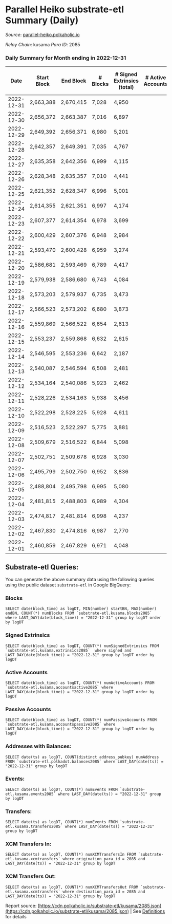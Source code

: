# Parallel Heiko substrate-etl Summary (Daily)

_Source_: [parallel-heiko.polkaholic.io](https://parallel-heiko.polkaholic.io)

*Relay Chain*: kusama
*Para ID*: 2085



### Daily Summary for Month ending in 2022-12-31


| Date | Start Block | End Block | # Blocks | # Signed Extrinsics (total) | # Active Accounts | # Passive | # New | # Addresses with Balances | # Events | # Transfers | # XCM Transfers In | # XCM Transfers Out | Issues | 
| ---- | ----------- | --------- | -------- | --------------------------- | ----------------- | --------- | ----- | ------------------------- | -------- | ----------- | ------------------ | ------------------- | ------ |
| 2022-12-31 | 2,663,388 | 2,670,415 | 7,028 | 4,950 |  |  |  | 24,126 | 42,653 | 875  | 83 ($37,366.91) | 79 ($39,105.63) |  |
| 2022-12-30 | 2,656,372 | 2,663,387 | 7,016 | 6,897 |  |  |  | 24,121 | 54,105 | 1,370  | 177 ($30,831.55) | 166 ($80,401.35) |  |
| 2022-12-29 | 2,649,392 | 2,656,371 | 6,980 | 5,201 |  |  |  | 24,113 | 43,616 | 796  | 55 ($48,244.64) | 76 ($44,630.25) |  |
| 2022-12-28 | 2,642,357 | 2,649,391 | 7,035 | 4,767 |  |  |  | 24,111 | 42,333 | 1,157  | 92 ($17,652.43) | 117 ($20,504.25) |  |
| 2022-12-27 | 2,635,358 | 2,642,356 | 6,999 | 4,115 |  |  |  | 24,107 | 37,737 | 678  | 37 ($54,433.11) | 85 ($783,634.06) |  |
| 2022-12-26 | 2,628,348 | 2,635,357 | 7,010 | 4,441 |  |  |  | 24,104 | 39,760 | 721  | 36 ($4,323.60) | 118 ($72,132.21) |  |
| 2022-12-25 | 2,621,352 | 2,628,347 | 6,996 | 5,001 |  |  |  |  | 42,235 | 695  | 62 ($8,955.66) | 140 ($39,447.72) |  |
| 2022-12-24 | 2,614,355 | 2,621,351 | 6,997 | 4,174 |  |  |  |  | 38,269 | 707  | 47 ($11,672.44) | 122 ($18,514.73) |  |
| 2022-12-23 | 2,607,377 | 2,614,354 | 6,978 | 3,699 |  |  |  |  | 36,393 | 802  | 70 ($7,760.60) | 136 ($34,012.69) |  |
| 2022-12-22 | 2,600,429 | 2,607,376 | 6,948 | 2,984 |  |  |  |  | 31,980 | 707  | 51 ($21,141.71) | 110 ($26,177.86) |  |
| 2022-12-21 | 2,593,470 | 2,600,428 | 6,959 | 3,274 |  |  |  |  | 33,756 | 802  | 63 ($9,865.24) | 134 ($11,644.90) |  |
| 2022-12-20 | 2,586,681 | 2,593,469 | 6,789 | 4,417 |  |  |  |  | 39,039 | 697  | 44 ($10,280.16) | 115 ($20,069.44) |  |
| 2022-12-19 | 2,579,938 | 2,586,680 | 6,743 | 4,084 |  |  |  |  | 37,796 | 869  | 58 ($71,897.54) | 128 ($80,763.13) |  |
| 2022-12-18 | 2,573,203 | 2,579,937 | 6,735 | 3,473 |  |  |  | 24,080 | 35,418 | 881  | 66 ($8,127.51) | 112 ($13,739.10) |  |
| 2022-12-17 | 2,566,523 | 2,573,202 | 6,680 | 3,873 |  |  |  | 24,074 | 37,277 | 1,030  | 72 ($15,479.85) | 118 ($50,258.84) |  |
| 2022-12-16 | 2,559,869 | 2,566,522 | 6,654 | 2,613 |  |  |  | 24,074 | 29,572 | 673  | 51 ($53,609.16) | 102 ($156,592.20) |  |
| 2022-12-15 | 2,553,237 | 2,559,868 | 6,632 | 2,615 |  |  |  | 24,070 | 29,982 | 886  | 54 ($10,315.45) | 96 ($26,107.58) |  |
| 2022-12-14 | 2,546,595 | 2,553,236 | 6,642 | 2,187 |  |  |  | 24,070 | 27,514 | 655  | 41 ($10,113.02) | 63 ($9,222.37) |  |
| 2022-12-13 | 2,540,087 | 2,546,594 | 6,508 | 2,481 |  |  |  |  | 29,325 | 776  | 79 ($284,829.82) | 53 ($108,840.52) |  |
| 2022-12-12 | 2,534,164 | 2,540,086 | 5,923 | 2,462 |  |  |  |  | 27,253 | 578  | 27 ($3,540.41) | 43 ($53,570.01) |  |
| 2022-12-11 | 2,528,226 | 2,534,163 | 5,938 | 3,456 |  |  |  |  | 32,385 | 645  | 32 ($4,927.34) | 49 ($171,403.47) |  |
| 2022-12-10 | 2,522,298 | 2,528,225 | 5,928 | 4,611 |  |  |  |  | 38,259 | 616  | 52 ($172,042.28) | 85 ($50,252.04) |  |
| 2022-12-09 | 2,516,523 | 2,522,297 | 5,775 | 3,881 |  |  |  |  | 35,340 | 945  | 57 ($31,996.71) | 61 ($117,473.19) |  |
| 2022-12-08 | 2,509,679 | 2,516,522 | 6,844 | 5,098 |  |  |  | 24,033 | 43,899 | 971  | 35 ($47,272.42) | 55 ($10,038.80) |  |
| 2022-12-07 | 2,502,751 | 2,509,678 | 6,928 | 3,030 |  |  |  | 23,881 | 32,955 | 899  | 37 ($15,879.58) | 54 ($20,248.19) |  |
| 2022-12-06 | 2,495,799 | 2,502,750 | 6,952 | 3,836 |  |  |  | 23,854 | 36,642 | 758  | 30 ($6,090.20) | 56 ($139,475.77) |  |
| 2022-12-05 | 2,488,804 | 2,495,798 | 6,995 | 5,080 |  |  |  | 23,831 | 44,509 | 1,113  | 63 ($18,675.37) | 78 ($9,630.94) |  |
| 2022-12-04 | 2,481,815 | 2,488,803 | 6,989 | 4,304 |  |  |  | 23,812 | 39,650 | 899  | 52 ($29,876.00) | 58 ($20,076.73) |  |
| 2022-12-03 | 2,474,817 | 2,481,814 | 6,998 | 4,237 |  |  |  | 23,781 | 38,874 | 701  | 33 ($12,240.86) | 50 ($6,585.78) |  |
| 2022-12-02 | 2,467,830 | 2,474,816 | 6,987 | 2,770 |  |  |  | 23,769 | 33,132 | 1,268  | 53 ($14,170.48) | 57 ($32,965.78) |  |
| 2022-12-01 | 2,460,859 | 2,467,829 | 6,971 | 4,048 |  |  |  | 23,761 | 38,781 | 926  | 47 ($6,567.16) | 53 ($37,096.10) |  |

## Substrate-etl Queries:
You can generate the above summary data using the following queries using the public dataset `substrate-etl` in Google BigQuery:


### Blocks
```
SELECT date(block_time) as logDT, MIN(number) startBN, MAX(number) endBN, COUNT(*) numBlocks FROM `substrate-etl.kusama.blocks2085`  where LAST_DAY(date(block_time)) = "2022-12-31" group by logDT order by logDT
```


### Signed Extrinsics
```
SELECT date(block_time) as logDT, COUNT(*) numSignedExtrinsics FROM `substrate-etl.kusama.extrinsics2085`  where signed and LAST_DAY(date(block_time)) = "2022-12-31" group by logDT order by logDT
```


### Active Accounts
```
SELECT date(block_time) as logDT, COUNT(*) numActiveAccounts FROM `substrate-etl.kusama.accountsactive2085` where LAST_DAY(date(block_time)) = "2022-12-31" group by logDT order by logDT
```


### Passive Accounts
```
SELECT date(block_time) as logDT, COUNT(*) numPassiveAccounts FROM `substrate-etl.kusama.accountspassive2085` where LAST_DAY(date(block_time)) = "2022-12-31" group by logDT order by logDT
```


### Addresses with Balances:
```
SELECT date(ts) as logDT, COUNT(distinct address_pubkey) numAddress FROM `substrate-etl.polkadot.balances2085` where LAST_DAY(date(ts)) = "2022-12-31" group by logDT
```


### Events:
```
SELECT date(ts) as logDT, COUNT(*) numEvents FROM `substrate-etl.kusama.events2085` where LAST_DAY(date(ts)) = "2022-12-31" group by logDT
```


### Transfers:
```
SELECT date(ts) as logDT, COUNT(*) numEvents FROM `substrate-etl.kusama.transfers2085` where LAST_DAY(date(ts)) = "2022-12-31" group by logDT
```


### XCM Transfers In:
```
SELECT date(ts) as logDT, COUNT(*) numXCMTransfersIn FROM `substrate-etl.kusama.xcmtransfers` where origination_para_id = 2085 and LAST_DAY(date(ts)) = "2022-12-31" group by logDT
```


### XCM Transfers Out:
```
SELECT date(ts) as logDT, COUNT(*) numXCMTransfersOut FROM `substrate-etl.kusama.xcmtransfers` where destination_para_id = 2085 and LAST_DAY(date(ts)) = "2022-12-31" group by logDT
```



Report source: [https://cdn.polkaholic.io/substrate-etl/kusama/2085.json](https://cdn.polkaholic.io/substrate-etl/kusama/2085.json) | See [Definitions](/DEFINITIONS.md) for details
